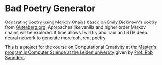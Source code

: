 # Bad Poetry Generator
Generating poetry using Markov Chains based on Emily Dickinson's poetry from [Gutenberg.org](https://www.gutenberg.org/files/12242/12242-h/12242-h.htm).
Approaches like vanilla and higher order Markov chains will be explored. If time allows I will try and train an LSTM deep.
neural network to generate more coherent poetry.

This is a project for the course on Computational Creativity at the [Master's program in Computer Science at the Leiden university](https://www.universiteitleiden.nl/en/education/study-programmes/master/computer-science) given by [Prof. Rob Saunders](https://www.universiteitleiden.nl/en/staffmembers/rob-saunders#tab-1)

